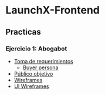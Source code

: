 # LaunchX-Frontend

## Practicas

### Ejercicio 1: Abogabot
  * <a href="https://github.com/ElizabethLeonPerez/LaunchX-Frontend/files/10046524/Toma.de.requerimientos.docx">Toma de requerimientos</a>
    - <a href="https://user-images.githubusercontent.com/106758379/202842839-57d6f8e5-19db-4d12-8033-394ae9895cbc.png)">Buyer persona</a>
  * <a href="https://user-images.githubusercontent.com/106758379/202842565-718e6ac8-67ac-4bfd-bab2-7ad7da7e1840.png)">Público objetivo</a>
  * <a href="https://user-images.githubusercontent.com/106758379/202842563-3aaf3def-dbdd-40f5-a8a1-4590ca8febf6.png)">Wireframes</a>
  * <a href="https://user-images.githubusercontent.com/106758379/202842560-0b625bc6-3722-4568-9902-e42b3381744e.png)">UI Wireframes</a>

